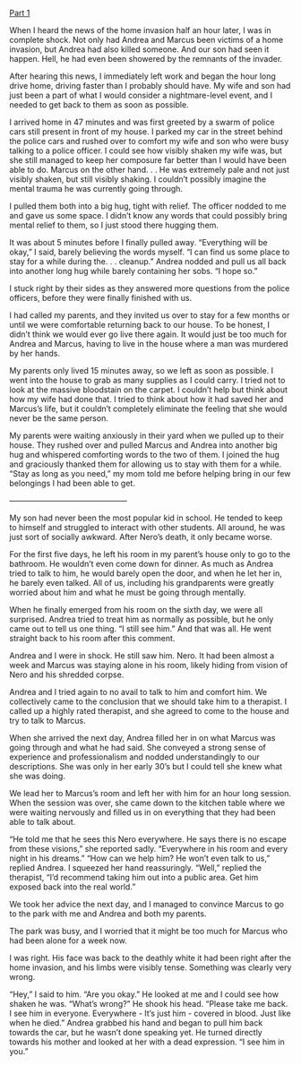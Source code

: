 [Part 1](https://www.reddit.com/r/scarystories/comments/wnvz53/my_son_lost_his_mind_after_he_witnessed_my_wife/?utm_source=share&utm_medium=ios_app&utm_name=iossmf)

When I heard the news of the home invasion half an hour later, I was in complete shock. Not only had Andrea and Marcus been victims of a home invasion, but Andrea had also killed someone. And our son had seen it happen. Hell, he had even been showered by the remnants of the invader. 

After hearing this news, I immediately left work and began the hour long drive home, driving faster than I probably should have. My wife and son had just been a part of what I would consider a nightmare-level event, and I needed to get back to them as soon as possible. 

I arrived home in 47 minutes and was first greeted by a swarm of police cars still present in front of my house. I parked my car in the street behind the police cars and rushed over to comfort my wife and son who were busy talking to a police officer. I could see how visibly shaken my wife was, but she still managed to keep her composure far better than I would have been able to do. Marcus on the other hand. . . He was extremely pale and not just visibly shaken, but still visibly shaking. I couldn’t possibly imagine the mental trauma he was currently going through. 

I pulled them both into a big hug, tight with relief. The officer nodded to me and gave us some space. I didn’t know any words that could possibly bring mental relief to them, so I just stood there hugging them.

It was about 5 minutes before I finally pulled away. 
“Everything will be okay,” I said, barely believing the words myself. “I can find us some place to stay for a while during the. . . cleanup.” Andrea nodded and pull us all back into another long hug while barely containing her sobs. 
“I hope so.”

I stuck right by their sides as they answered more questions from the police officers, before they were finally finished with us.

I had called my parents, and they invited us over to stay for a few months or until we were comfortable returning back to our house. To be honest, I didn’t think we would ever go live there again. It would just be too much for Andrea and Marcus, having to live in the house where a man was murdered by her hands. 

My parents only lived 15 minutes away, so we left as soon as possible. I went into the house to grab as many supplies as I could carry. I tried not to look at the massive bloodstain on the carpet. I couldn’t help but think about how my wife had done that. I tried to think about how it had saved her and Marcus’s life, but it couldn’t completely eliminate the feeling that she would never be the same person.

My parents were waiting anxiously in their yard when we pulled up to their house. They rushed over and pulled Marcus and Andrea into another big hug and whispered comforting words to the two of them. I joined the hug and graciously thanked them for allowing us to stay with them for a while. 
“Stay as long as you need,” my mom told me before helping bring in our few belongings I had been able to get. 

———————————————

My son had never been the most popular kid in school. He tended to keep to himself and struggled to interact with other students. All around, he was just sort of socially awkward. After Nero’s death, it only became worse. 

For the first five days, he left his room in my parent’s house only to go to the bathroom. He wouldn’t even come down for dinner. As much as Andrea tried to talk to him, he would barely open the door, and when he let her in, he barely even talked. All of us, including his grandparents were greatly worried about him and what he must be going through mentally. 

When he finally emerged from his room on the sixth day, we were all surprised. Andrea tried to treat him as normally as possible, but he only came out to tell us one thing. 
“I still see him.”
And that was all. He went straight back to his room after this comment.

Andrea and I were in shock. He still saw him. Nero. It had been almost a week and Marcus was staying alone in his room, likely hiding from vision of Nero and his shredded corpse. 

Andrea and I tried again to no avail to talk to him and comfort him. We collectively came to the conclusion that we should take him to a therapist. I called up a highly rated therapist, and she agreed to come to the house and try to talk to Marcus. 

When she arrived the next day, Andrea filled her in on what Marcus was going through and what he had said. She conveyed a strong sense of experience and professionalism and nodded understandingly to our descriptions. She was only in her early 30’s but I could tell she knew what she was doing. 

We lead her to Marcus’s room and left her with him for an hour long session. When the session was over, she came down to the kitchen table where we were waiting nervously and filled us in on everything that they had been able to talk about.

“He told me that he sees this Nero everywhere. He says there is no escape from these visions,” she reported sadly. “Everywhere in his room and every night in his dreams.”
“How can we help him? He won’t even talk to us,” replied Andrea. I squeezed her hand reassuringly. 
“Well,” replied the therapist, “I’d recommend taking him out into a public area. Get him exposed back into the real world.”

We took her advice the next day, and I managed to convince Marcus to go to the park with me and Andrea and both my parents. 

The park was busy, and I worried that it might be too much for Marcus who had been alone for a week now. 

I was right. His face was back to the deathly white it had been right after the home invasion, and his limbs were visibly tense. Something was clearly very wrong. 

“Hey,” I said to him. “Are you okay.”
He looked at me and I could see how shaken he was. 
“What’s wrong?”
He shook his head. “Please take me back. I see him in everyone. Everywhere - It’s just him - covered in blood. Just like when he died.”
Andrea grabbed his hand and began to pull him back towards the car, but he wasn’t done speaking yet. He turned directly towards his mother and looked at her with a dead expression. “I see him in you.”
